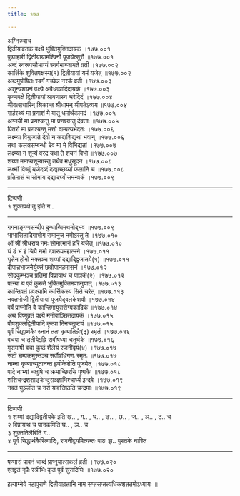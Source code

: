 ```yaml
---
title: १७७

---
```

अग्निरुवाच  
द्वितीयाव्रतकं वक्ष्ये भुक्तिमुक्तिदायकं ।१७७.००१  
पुष्पाहारी द्वितीयायामश्विनौ पूजयेत्सुरौ ॥१७७.००१  
अब्दं स्वरूपसौभाग्यं स्वर्गभाग्जायते व्रती ।१७७.००२  
कार्त्तिके शुक्तिपक्षस्य(१) द्वितीयायां यमं यजेत् ॥१७७.००२  
अब्दमुपोषितः स्वर्गं गच्छेन्न नरकं व्रती ।१७७.००३  
अशून्यशयनं वक्ष्ये अवैधव्यादिदायकं ॥१७७.००३  
कृष्णपक्षे द्वितीयायां श्रावणास्य चरेदिदं ।१७७.००४  
श्रीवत्सधारिन् श्रिकान्त श्रीधामन् श्रीपतेऽव्यय ॥१७७.००४  
गार्हस्थ्यं मा प्रणाशं मे यातु धर्मार्थकामदं ।१७७.००५  
अग्नयी मा प्रणश्यन्तु मा प्रणश्यन्तु देवताः ॥१७७.००५  
पितरो मा प्रणश्यन्तु मत्तो दाम्पत्यभेदतः ।१७७.००६  
लक्ष्म्या वियुज्यते देवो न कदाशिद्यथा भवान् ॥१७७.००६  
तथा कलत्रसम्बन्धो देव मा मे विभिद्यतां ।१७७.००७  
लक्ष्म्या न शून्यं वरद यथा ते शयनं विभो ॥१७७.००७  
शय्या ममाप्यशून्यास्तु तथैव मधुसूदन ।१७७.००८  
लक्ष्मीं विष्णुं यजेदव्दं दद्याच्छय्यां फलानि च ॥१७७.००८  
प्रतिमासं च सोमाय दद्यादर्घ्यं समन्त्रकं ।१७७.००९  
- - -- - - - -  
टिप्पणी  
१ शुक्तपक्षे तु इति ग..  
- - - - - -  
गगनाङ्गणसन्दीप दुग्धाब्धिमथनोद्भव ॥१७७.००९  
भाभासितादिगाभोग रामानुज नमोऽस्तु ते ।१७७.०१०  
ओं श्रीं श्रीधराय नमः सोमात्मानं हरिं यजेत् ॥१७७.०१०  
घं ढं भं हं श्रियै नमो दशरूपमहात्मने ।१७७.०११  
घृतेन होमो नक्तञ्च शय्यां दद्याद्द्विजातये(१) ॥१७७.०११  
दीपान्नभाजनैर्युक्तं छत्रोपानहमासनं ।१७७.०१२  
सोदकुम्भञ्च प्रतिमां विप्रायाथ च पात्रकं(२) ॥१७७.०१२  
पत्न्या य एवं कुरुते भुक्तिमुक्तिमवाप्नुयात् ।१७७.०१३  
कान्तिव्रतं प्रवक्ष्यामि कार्त्तिकस्य सिते चरेत् ॥१७७.०१३  
नक्तभोजी द्वितीयायां पूजयेद्बलकेशवौ ।१७७.०१४  
वर्षं प्राप्नोति वै कान्तिमायुरारोग्यकादिकं ॥१७७.०१४  
अथ विष्णुव्रतं वक्ष्ये मनोवाञ्छितदायकं ।१७७.०१५  
पौषशुक्लद्वितीयादि कृत्वा दिनचतुष्टयं ॥१७७.०१५  
पूर्वं सिद्धार्थकैः स्नानं ततः कृष्णतिलैः(३) स्मृतं ।१७७.०१६  
वचया च तृतीयेऽह्नि सर्वौषध्या चतुर्थके ॥१७७.०१६  
मुरामांषी वचा कुष्ठं शैलेयं रजनीद्वयं(४) ।१७७.०१७  
सटी चम्पकमुस्तञ्च सर्वौषधिगणः स्मृतः ॥१७७.०१७  
नाम्ना कृष्णाच्युतानन्त हृषीकेशेति पूजयेत् ।१७७.०१८  
पादे नाभ्यां चक्षुषि च क्रमाच्छिरसि पुष्पकैः ॥१७७.०१८  
शशिचन्द्रशशाङ्केन्दुसञ्ज्ञाभिश्चार्घ्यं इन्दवे ।१७७.०१९  
नक्तं भुञ्जीत च नरो यावत्तिष्ठति चन्द्रमाः ॥१७७.०१९  
- - - -- - - - - -  
टिप्पणी  
१ शय्यां दद्याद्द्वितीयके इति ख.. , ग.. , घ.. , ङ.. , छ.. , ज.. , ञ.. , ट.. च  
२ विप्रायाथ च पानकमिति घ.. , ञ.. च  
३ शुक्ततिलैरिति ग..  
४ पूर्वं सिद्धार्थकैरित्यादिः, रजनीद्वयमित्यन्तः पाठः झ.. पुस्तके नास्ति  
- -- - - - - - -  
षण्मासं पावनं चाब्दं प्राप्नुयात्सकलं व्रती ।१७७.०२०  
एतद्व्रतं नृपैः स्त्रीभिः कृतं पूर्वं सुरादिभिः ॥१७७.०२०  
  
इत्याग्नेये महापुराणे द्वितीयाव्रतानि नाम सप्तसप्तत्यधिकशततमोऽध्यायः ॥